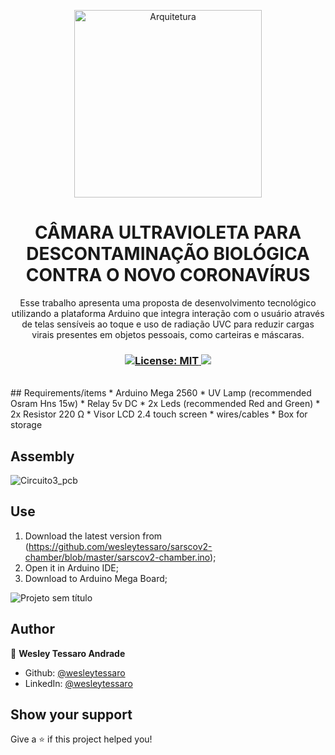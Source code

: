 




<p align="center">
  <img alt="Arquitetura" src="https://user-images.githubusercontent.com/38302789/132379226-f8ea396e-14fa-4ffa-b414-245f1c9572e3.png" width="300"  />
</p>




<h1 align="center">CÂMARA ULTRAVIOLETA PARA DESCONTAMINAÇÃO BIOLÓGICA CONTRA O NOVO CORONAVÍRUS</h1>
<p align="center">Esse trabalho apresenta uma proposta de desenvolvimento tecnológico
utilizando a plataforma Arduino que integra interação com o usuário através de telas
sensíveis ao toque e uso de radiação UVC para reduzir cargas virais presentes em
objetos pessoais, como carteiras e máscaras.</p>

<h3 align="center">

  <a href="#" target="_blank">
    <img alt="License: MIT" src="https://img.shields.io/badge/License-MIT-yellow.svg" />
  </a>
  <a href="https://www.linkedin.com/in/wesleytessaro" target="_blank">
  <img src="https://img.shields.io/badge/LinkedIn-0077B5?style=for-the-badge&logo=linkedin&logoColor=white&link=https://www.linkedin.com/in/wesleytessaro"/>
  </a>
</h3>

<br />
## Requirements/items
* Arduino Mega 2560
* UV Lamp (recommended Osram Hns 15w)
* Relay 5v DC
* 2x Leds (recommended Red and Green)
* 2x Resistor  220 Ω
* Visor LCD 2.4 touch screen
* wires/cables
* Box for storage 

## Assembly
![Circuito3_pcb](https://user-images.githubusercontent.com/38302789/132381689-417648d3-030a-4fe7-9f47-d6a0342420a4.png)

## Use

1. Download the latest version from (https://github.com/wesleytessaro/sarscov2-chamber/blob/master/sarscov2-chamber.ino);
2. Open it in Arduino IDE;
3. Download to Arduino Mega Board;

![Projeto sem título](https://user-images.githubusercontent.com/38302789/132382366-7d4a8776-cc01-4aa0-a155-10a1cc560eb0.gif)


## Author

👤 **Wesley Tessaro Andrade**

- Github: [@wesleytessaro](https://github.com/wesleytessaro)
- LinkedIn: [@wesleytessaro](https://linkedin.com/in/wesleytessaro)

## Show your support

Give a ⭐️ if this project helped you!
